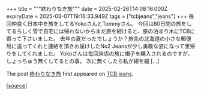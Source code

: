 +++
title = """終わりなき旅"""
date = 2025-02-26T14:08:16.000Z
expiryDate = 2025-03-07T19:16:33.949Z
tags = ["tcbjeans","jeans"]
+++
毎回仲良く日本中を旅をしてるYokoさんとTommyさん。 今回は60日間の旅をしてるらしく雪で自宅には帰れないからまだ旅を続けると、旅の泊まり木にTCBに寄って下さいました。 去年の夏だったでしょうか？旅先の北海道の小さな郵便局に送ってくれと連絡を頂きお届けしたNo2 Jeansが少し勇敢な姿になって里帰りをしてくれました。 Yokoさんは毎回来店の旅に帽子を購入されるのですが、しょっちゅう無くしてるとの事。 次に無くしたら私が紐を縫 \[…\]

The post [終わりなき旅](http://tcbjeans.com/2025/02/26/51394) first appeared on [TCB jeans](http://tcbjeans.com).

[[source]](http://tcbjeans.com/2025/02/26/51394)
